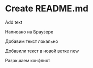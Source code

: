 # Create README.md

Add text

Написано на Браузере

Добавим текст локально

Добавили текст в новой ветке new

Разркшаем конфликт 
